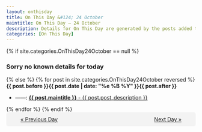 ```yaml
---
layout: onthisday
title: On This Day &#124; 24 October
maintitle: On This Day — 24 October
description: Details for On This Day are generated by the posts added to the website so the content is subject to changes/updates over time.
categories: [On This Day]
---
```


{% if site.categories.OnThisDay24October == null %}
<h3>Sorry no known details for today</h3>
{% else %}
{% for post in site.categories.OnThisDay24October reversed %}
<strong>{{ post.before }}{{ post.date | date: "%e %B %Y" }}{{ post.after }}</strong>
<ul>
<li> ——: <a class="{{ post.class }}" href="{{ post.url }}"><strong>{{ post.maintitle }}</strong> - {{ post.post_description }}</a></li>
</ul>
{% endfor %}
{% endif %}

<div style="background-color: #f3f3f3; padding: 10px; border-radius: 5px; text-align: center; display: flex; justify-content: space-evenly;">
<a href="/onthisday/10/10-23">« Previous Day</a>
<span style="visibility:hidden;">[ Visit Leap Year February 29 ]</span>
<a href="/onthisday/10/10-25">Next Day »</a>
</div>
